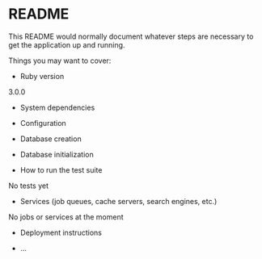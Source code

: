 # README

This README would normally document whatever steps are necessary to get the
application up and running.

Things you may want to cover:

* Ruby version

3.0.0

* System dependencies

* Configuration

* Database creation

* Database initialization

* How to run the test suite

No tests yet

* Services (job queues, cache servers, search engines, etc.)

No jobs or services at the moment

* Deployment instructions

* ...
